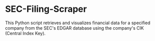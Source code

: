 # SEC-Filing-Scraper
This Python script retrieves and visualizes financial data for a specified company from the SEC's EDGAR database using the company's CIK (Central Index Key).

